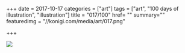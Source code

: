 +++
date = 2017-10-17
categories = ["art"]
tags = ["art", "100 days of illustration", "illustration"]
title = "017/100"
href= ""
summary=""
featuredimg = "//konigi.com/media/art/017.png"

+++

<img src="//konigi.com/media/art/017.png" />
